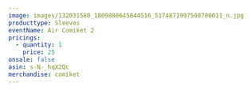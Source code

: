 ```yaml
---
image: images/132031580_1809800645844516_5174871997500700011_n.jpg
producttype: Sleeves
eventName: Air Comiket 2
pricings:
  - quantity: 1
    price: 25
onsale: false
asin: s-N-_hqX2Qc
merchandise: comiket
---
```

